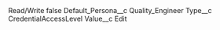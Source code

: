<?xml version="1.0" encoding="UTF-8"?>
<CustomMetadata xmlns="http://soap.sforce.com/2006/04/metadata" xmlns:xsi="http://www.w3.org/2001/XMLSchema-instance" xmlns:xsd="http://www.w3.org/2001/XMLSchema">
    <label>Read/Write</label>
    <protected>false</protected>
    <values>
        <field>Default_Persona__c</field>
        <value xsi:type="xsd:string">Quality_Engineer</value>
    </values>
    <values>
        <field>Type__c</field>
        <value xsi:type="xsd:string">CredentialAccessLevel</value>
    </values>
    <values>
        <field>Value__c</field>
        <value xsi:type="xsd:string">Edit</value>
    </values>
</CustomMetadata>
